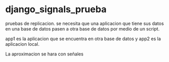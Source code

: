 # django_signals_prueba
pruebas de replicacion.
se necesita que una aplicacion que tiene sus datos en una base de datos pasen a otra base de datos por medio de un script.

app1 es la aplicacion que se encuentra en otra base de datos y app2 es la aplicacion local.

La aproximacion se hara con señales
